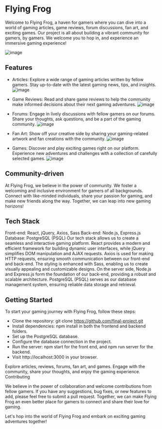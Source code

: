 
# Flying Frog
Welcome to Flying Frog, a haven for gamers where you can dive into a world of gaming articles, game reviews, forum discussions, fan art, and exciting games. Our project is all about building a vibrant community for gamers, by gamers. We welcome you to hop in, and experience an immersive gaming experience!


![image](https://github.com/DylanBrown1993/final-project/assets/128406806/d1087e6c-7f6a-46bb-9d36-e7decc4f636e)


## Features

- Articles: Explore a wide range of gaming articles written by fellow gamers. Stay up-to-date with the latest gaming news, tips, and insights.
![image](https://github.com/DylanBrown1993/final-project/assets/128406806/ff4fb252-2b87-47b5-b2f6-95353858bf6d)


- Game Reviews: Read and share game reviews to help the community make informed decisions about their next gaming adventures.
![image](https://github.com/DylanBrown1993/final-project/assets/128406806/666f76fb-e256-46a8-8344-9a6a68cd27fe)

  
- Forums: Engage in lively discussions with fellow gamers on our forums. Share your thoughts, ask questions, and be a part of the gaming community.
![image](https://github.com/DylanBrown1993/final-project/assets/128406806/f3f66678-5e3a-469e-9f51-2c45dea2c595)

  
- Fan Art: Show off your creative side by sharing your gaming-related artwork and fan creations with the community.
![image](https://github.com/DylanBrown1993/final-project/assets/128406806/e48fb319-04f9-4095-a258-4e5b01b0ff5d)

  
- Games: Discover and play exciting games right on our platform. Experience new adventures and challenges with a collection of carefully selected games.
 ![image](https://github.com/DylanBrown1993/final-project/assets/128406806/9630c315-5fa4-466e-9d71-2caa11bf5aad)


## Community-driven
At Flying Frog, we believe in the power of community. We foster a welcoming and inclusive environment for gamers of all backgrounds. Connect with like-minded individuals, share your passion for gaming, and make new friends along the way. Together, we can leap into new gaming horizons!

## Tech Stack
Front-end: React, jQuery, Axios, Sass
Back-end: Node.js, Express.js
Database: PostgreSQL (PSQL)
Our tech stack allows us to create a seamless and interactive gaming platform. React provides a modern and efficient framework for building dynamic user interfaces, while jQuery simplifies DOM manipulation and AJAX requests. Axios is used for making HTTP requests, ensuring smooth communication between our front-end and back-end. The styling is enhanced with Sass, enabling us to create visually appealing and customizable designs. On the server side, Node.js and Express.js form the foundation of our back-end, providing a robust and scalable architecture. PostgreSQL (PSQL) serves as our database management system, ensuring reliable data storage and retrieval.

## Getting Started
To start your gaming journey with Flying Frog, follow these steps:

- Clone the repository: git clone https://github.com/final-project.git
- Install dependencies: npm install in both the frontend and backend folders.
- Set up the PostgreSQL database.
- Configure the database connection in the project.
- Run the server: npm start for the front end, and npm run server for the backend.
- Visit http://localhost:3000 in your browser.

Explore articles, reviews, forums, fan art, and games.
Engage with the community, share your thoughts, and enjoy the gaming experience.
Contributing


We believe in the power of collaboration and welcome contributions from fellow gamers. If you have any suggestions, bug fixes, or new features to add, please feel free to submit a pull request. Together, we can make Flying Frog an even better place for gamers to connect and share their love for gaming.

Let's hop into the world of Flying Frog and embark on exciting gaming adventures together!
